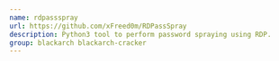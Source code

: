 ```yaml
---
name: rdpassspray
url: https://github.com/xFreed0m/RDPassSpray
description: Python3 tool to perform password spraying using RDP.
group: blackarch blackarch-cracker
---
```

